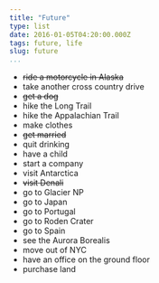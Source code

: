 ```yaml
---
title: "Future"
type: list
date: 2016-01-05T04:20:00.000Z
tags: future, life
slug: future
...
```


- ~~ride a motorcycle in Alaska~~
- take another cross country drive
- ~~get a dog~~
- hike the Long Trail
- hike the Appalachian Trail
- make clothes
- ~~get married~~
- quit drinking
- have a child
- start a company
- visit Antarctica
- ~~visit Denali~~
- go to Glacier NP
- go to Japan
- go to Portugal
- go to Roden Crater
- go to Spain
- see the Aurora Borealis
- move out of NYC
- have an office on the ground floor
- purchase land
